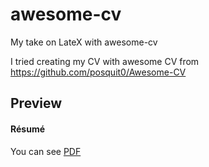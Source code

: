 # awesome-cv
My take on LateX with awesome-cv

I tried creating my CV with awesome CV from https://github.com/posquit0/Awesome-CV

## Preview

#### Résumé

You can see [PDF](https://raw.githubusercontent.com/posquit0/Awesome-CV/master/examples/resume.pdf)
